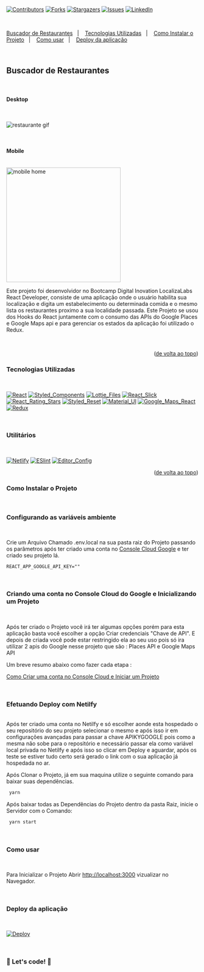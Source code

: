 <a name="readme-top"></a>


[![Contributors][contributors-shield]][contributors-url]
[![Forks][forks-shield]][forks-url]
[![Stargazers][stars-shield]][stars-url]
[![Issues][issues-shield]][issues-url]
[![LinkedIn][linkedin-shield]][linkedin-url]

<br>

  <a href="#Buscador de Restaurantes">Buscador de Restaurantes</a>&nbsp;&nbsp;&nbsp;|&nbsp;&nbsp;&nbsp;
  <a href="#Tecnologias-Utilizadas">Tecnologias Utilizadas</a>&nbsp;&nbsp;&nbsp;|&nbsp;&nbsp;&nbsp;
  <a href="#Como-Instalar-o-Projeto">Como Instalar o Projeto</a>&nbsp;&nbsp;&nbsp;|&nbsp;&nbsp;&nbsp;
  <a href="#Como-usar">Como usar</a>&nbsp;&nbsp;&nbsp;|&nbsp;&nbsp;&nbsp;
  <a href="#Deploy-da-aplicação">Deploy da aplicação</a>


<br>

## <strong>Buscador de Restaurantes</strong>

<br>

#### <strong>Desktop</strong>

<br>

![restaurante gif](https://user-images.githubusercontent.com/60220406/138523571-565b2f5c-9c5f-4c61-af41-733fd55fe05b.gif)


<br>

#### <strong>Mobile</strong>

<br>

<img width="300" alt="mobile home" src="https://uploaddeimagens.com.br/images/004/522/175/original/mobile_restaurante.png?1687872347">


<br>

Este projeto foi desenvolvidor no Bootcamp Digital Inovation LocalizaLabs React Developer, consiste de uma aplicação onde o usuário habilita sua localização e digita um estabelecimento ou determinada comida e o mesmo lista os restaurantes proximo a sua localidade passada.
Este Projeto se usou dos Hooks do React juntamente com o consumo das APIs do Google Places e Google Maps api e para gerenciar os estados da aplicação foi utilizado o Redux.


<br/>




<p align="right">(<a href="#readme-top">de volta ao topo</a>)</p>


### <strong>Tecnologias Utilizadas</strong>

<br>

  [![React][React]][React-url]
  [![Styled_Components][Styled_Components]][Styled_Components-url]
  [![Lottie_Files][Lottie_Files]][Lottie_Files-url]
  [![React_Slick][React_Slick]][React_Slick-url]
  [![React_Rating_Stars][React_Rating_Stars]][React_Rating_Stars-url]
  [![Styled_Reset][Styled_Reset]][Styled_Reset-url]
  [![Material_UI][Material_UI]][Material_UI-url]
  [![Google_Maps_React][Google_Maps_React]][Google_Maps_React-url]
  [![Redux][Redux]][Redux-url]


<br>

### <strong>Utilitários</strong>

<br>

  [![Netlify][Netlify]][Netlify-url]
  [![ESlint][ESlint]][ESlint-url]
  [![Editor_Config][Editor_Config]][Editor_Config-url]


<p align="right">(<a href="#readme-top">de volta ao topo</a>)</p>


### <strong>Como Instalar o Projeto</strong>
<br>

### Configurando as variáveis ambiente

<br>

Crie um Arquivo Chamado .env.local na sua pasta raiz do Projeto passando os parâmetros após ter criado uma conta no [Console Cloud Google](https://console.cloud.google.com/) e ter criado seu projeto lá.

`REACT_APP_GOOGLE_API_KEY=""`

<br>

### Criando uma conta no Console Cloud do Google e Inicializando um Projeto

<br>

Após ter criado o Projeto você irá ter algumas opções porém para esta aplicação basta você escolher a opção Criar credenciais "Chave de API".
E depois de criada você pode estar restringido ela ao seu uso pois só ira utilizar 2 apis do Google nesse projeto que são : Places API e Google Maps API

Um breve resumo abaixo como fazer cada etapa :

[Como Criar uma conta no Console Cloud e Iniciar um Projeto](https://support.google.com/cloudidentity/answer/7378726?hl=pt-BR)

<br>

### Efetuando Deploy com Netilfy

<br>
Após ter criado uma conta no Netilfy e só escolher aonde esta hospedado o seu repositório do seu projeto selecionar o mesmo e após isso ir em configurações avançadas para passar a chave APIKYGOOGLE pois como a mesma não sobe para o repositório e necessário passar ela como variável local privada no Netilfy e após isso so clicar em Deploy e aguardar, após os teste se estiver tudo certo será gerado o link com o sua aplicação já hospedada no ar.


<br> 



Após Clonar o Projeto, já em sua maquina utilize o seguinte comando para baixar suas dependências.

```sh
 yarn
```
Após baixar todas as Dependências do Projeto dentro da pasta Raiz, inicie o Servidor com o Comando: 

```sh
 yarn start
```
<br>

### <strong>Como usar</strong> 
<br>

Para Inicializar o Projeto 
Abrir [http://localhost:3000](http://localhost:3000) vizualizar no Navegador. 

<br>

### <strong>Deploy da aplicação</strong> 
<br>

[![Deploy][Deploy]][Deploy-url]

<br>


### 🚀 Let's code! 🚀 ###


<!-- MARKDOWN LINKS & IMAGES -->
<!-- https://www.markdownguide.org/basic-syntax/#reference-style-links -->
[contributors-shield]: https://img.shields.io/github/contributors/HMontarroyos/Restaurant_Search_Google.svg?style=for-the-badge
[contributors-url]: https://github.com/HMontarroyos/Restaurant_Search_Google/graphs/contributors
[forks-shield]: https://img.shields.io/github/forks/HMontarroyos/Restaurant_Search_Google.svg?style=for-the-badge
[forks-url]: https://github.com/HMontarroyos/Restaurant_Search_Google/fork
[stars-shield]: https://img.shields.io/github/stars/HMontarroyos/Restaurant_Search_Google.svg?style=for-the-badge
[stars-url]: https://github.com/HMontarroyos/Restaurant_Search_Google/stargazers
[issues-shield]: https://img.shields.io/github/issues/HMontarroyos/Restaurant_Search_Google.svg?style=for-the-badge
[issues-url]: https://github.com/HMontarroyos/Restaurant_Search_Google/issues
[linkedin-shield]: https://img.shields.io/badge/-LinkedIn-black.svg?style=for-the-badge&logo=linkedin&colorB=555
[linkedin-url]: https://www.linkedin.com/in/hebertmontarroyos-developer/

[React]: https://img.shields.io/badge/React-20232A?style=for-the-badge&logo=react&logoColor=61DAFB
[React-url]: https://pt-br.react.dev/

[Styled_Components]: https://img.shields.io/badge/styled--components-DB7093?style=for-the-badge&logo=styled-components&logoColor=white
[Styled_Components-url]: https://styled-components.com/

[Lottie_Files]: https://img.shields.io/badge/Lottie%20Files-%23049fd9.svg?style=for-the-badge
[Lottie_Files-url]: https://lottiefiles.com/

[React_Slick]: https://img.shields.io/badge/React%20Slick-%23217346.svg?style=for-the-badge
[React_Slick-url]: https://react-slick.neostack.com/

[React_Rating_Stars]: https://img.shields.io/badge/React%20Rating%20Stars-%23FF9900.svg?style=for-the-badge
[React_Rating_Stars-url]: https://www.npmjs.com/package/react-rating-stars-component

[Styled_Reset]: https://img.shields.io/badge/Styled%20Reset-hotpink.svg?style=for-the-badge
[Styled_Reset-url]: https://www.npmjs.com/package/styled-reset

[Material_UI]: https://img.shields.io/badge/Material%20UI-5A0EF8?style=for-the-badge
[Material_UI-url]: https://mui.com/pt/

[Google_Maps_React]: https://img.shields.io/badge/Google%20Maps%20React-4285F4?style=for-the-badge&logo=google&logoColor=white
[Google_Maps_React-url]: https://www.npmjs.com/package/google-maps-react

[Redux]: https://img.shields.io/badge/redux-%23593d88.svg?style=for-the-badge&logo=redux&logoColor=white
[Redux-url]: https://redux.js.org/



[ESlint]: https://img.shields.io/badge/ESLint-4B3263?style=for-the-badge&logo=eslint&logoColor=white
[ESlint-url]: https://eslint.org/
[Editor_Config]: https://img.shields.io/badge/Editor%20Config-%230db7ed.svg?style=for-the-badge
[Editor_Config-url]: https://editorconfig.org/
[Netlify]: https://img.shields.io/badge/netlify-%23000000.svg?style=for-the-badge&logo=netlify&logoColor=#00C7B7
[Netlify-url]: https://www.netlify.com/
[Deploy]: https://img.shields.io/badge/netlify-%23000000.svg?style=for-the-badge&logo=netlify&logoColor=#00C7B7
[Deploy-url]: https://restaurant-food-search.netlify.app/
